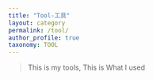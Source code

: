 ```yaml
---
title: "Tool-工具"
layout: category
permalink: /tool/
author_profile: true
taxonomy: TOOL
---
```


>This is my tools, 
>This is What I used
<!--stackedit_data:
eyJoaXN0b3J5IjpbLTE5MDI5NDQ1NTddfQ==
-->